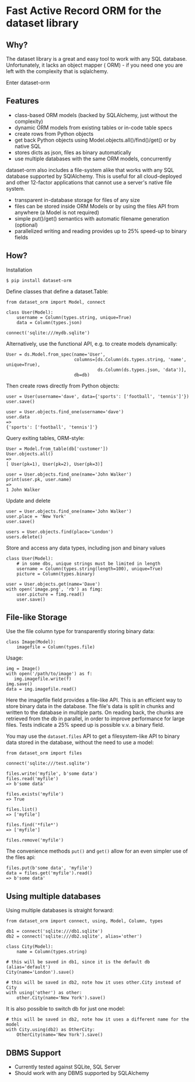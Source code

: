 Fast Active Record ORM for the dataset library
==============================================

Why?
----

The dataset library is a great and easy tool to work with any SQL database. Unfortunately, it lacks an object mapper (
ORM) - if you need one you are left with the complexity that is sqlalchemy.

Enter dataset-orm

Features
--------

* class-based ORM models (backed by SQLAlchemy, just without the complexity)
* dynamic ORM models from existing tables or in-code table specs
* create rows from Python objects
* get back Python objects using Model.objects.all()/find()/get() or by native SQL
* stores dicts as json, files as binary automatically
* use multiple databases with the same ORM models, concurrently

dataset-orm also includes a file-system alike that works with any SQL database supported by SQlAlchemy. This is useful 
for all cloud-deployed and other 12-factor applications that cannot use a server's native file system.  

* transparent in-database storage for files of any size
* files can be stored inside ORM Models or by using the files API from anywhere (a Model is not required)
* simple put()/get() semantics with automatic filename generation (optional) 
* parallelized writing and reading provides up to 25% speed-up to binary fields

How?
----

Installation

    $ pip install dataset-orm

Define classes that define a dataset.Table:

    from dataset_orm import Model, connect

    class User(Model):
        username = Column(types.string, unique=True)
        data = Column(types.json)

    connect('sqlite:///mydb.sqlite')

Alternatively, use the functional API, e.g. to create models dynamically:

    User = ds.Model.from_spec(name='User',
                              columns=[ds.Column(ds.types.string, 'name', unique=True),
                                       ds.Column(ds.types.json, 'data')],
                              db=db)

Then create rows directly from Python objects:

    user = User(username='dave', data={'sports': ['football', 'tennis']'})
    user.save()

    user = User.objects.find_one(username='dave')
    user.data
    => 
    {'sports': ['football', 'tennis']'}

Query exiting tables, ORM-style:

    User = Model.from_table(db['customer'])
    User.objects.all()
    =>
    [ User(pk=1), User(pk=2), User(pk=3)]
    
    user = User.objects.find_one(name='John Walker')
    print(user.pk, user.name)
    => 
    1 John Walker

Update and delete

    user = User.objects.find_one(name='John Walker')
    user.place = 'New York'
    user.save()

    users = User.objects.find(place='London')
    users.delete()

Store and access any data types, including json and binary values

    class User(Model):
        # in some dbs, unique strings must be limited in length
        username = Column(types.string(length=100), unique=True)
        picture = Column(types.binary)

    user = User.objects.get(name='Dave')
    with open('image.png', 'rb') as fimg:
        user.picture = fimg.read()  
        user.save()

File-like Storage
-----------------

Use the file column type for transparently storing binary data:

    class Image(Model):
        imagefile = Column(types.file)

Usage:

    img = Image()
    with open('/path/to/image') as f:
       img.imagefile.write(f)
    img.save()
    data = img.imagefile.read()

Here the imagefile field provides a file-like API. This is an efficient way to store binary data in the database. The
file's data is split in chunks and written to the database in multiple parts. On reading back, the chunks are retrieved
from the db in parallel, in order to improve performance for large files. Tests indicate a 25% speed up is possible v.v.
a binary field.

You may use the `dataset.files` API to get a filesystem-like API to binary data stored in the database, without the need
to use a model:

    from dataset_orm import files

    connect('sqlite:///test.sqlite')

    files.write('myfile', b'some data')
    files.read('myfile')
    => b'some data'

    files.exists('myfile') 
    => True
    
    files.list()
    => ['myfile']

    files.find('*file*')
    => ['myfile']

    files.remove('myfile')

The convenience methods `put()` and `get()` allow for an even simpler use of the files api:

    files.put(b'some data', 'myfile')
    data = files.get('myfile').read()
    => b'some data'

Using multiple databases
------------------------

Using multiple databases is straight forward:

    from dataset_orm import connect, using, Model, Column, types

    db1 = connect('sqlite:///db1.sqlite')
    db2 = connect('sqlite:///db2.sqlite', alias='other')

    class City(Model):
        name = Column(types.string)

    # this will be saved in db1, since it is the default db (alias='default')
    City(name='London').save()

    # this will be saved in db2, note how it uses other.City instead of City
    with using('other') as other:
        other.City(name='New York').save()

It is also possible to switch db for just one model:

    # this will be saved in db2, note how it uses a different name for the model
    with City.using(db2) as OtherCity:
        OtherCity(name='New York').save()

DBMS Support
------------

* Currently tested against SQLite, SQL Server
* Should work with any DBMS supported by SQLAlchemy
